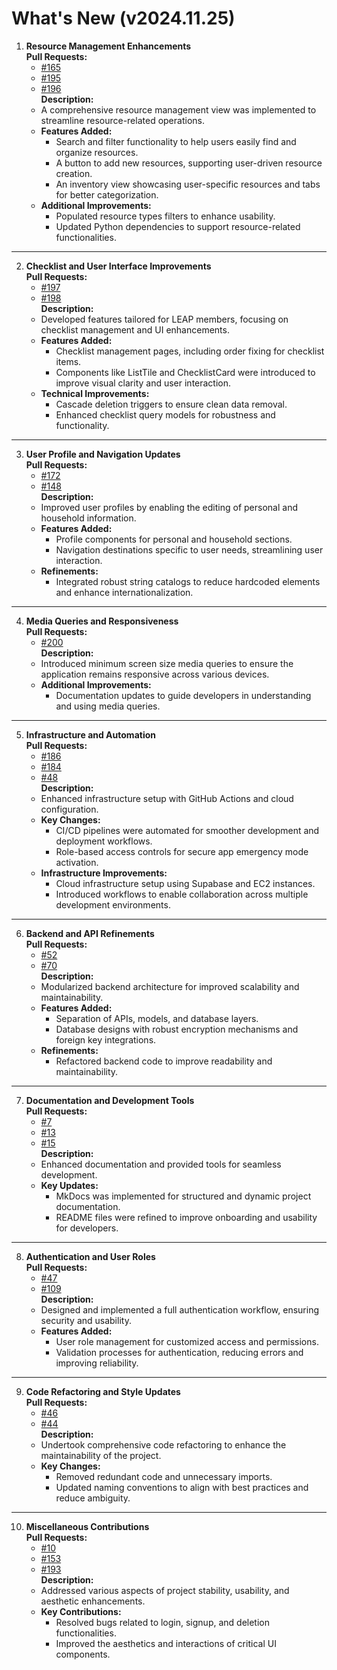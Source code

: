 # What's New (v2024.11.25)

1. **Resource Management Enhancements**  
   **Pull Requests:**  
   - [#165](https://github.com/uw-ssec/post-disaster-comms/pull/165)  
   - [#195](https://github.com/uw-ssec/post-disaster-comms/pull/195)  
   - [#196](https://github.com/uw-ssec/post-disaster-comms/pull/196)  
   **Description:**  
   - A comprehensive resource management view was implemented to streamline resource-related operations.  
   - **Features Added:**  
     - Search and filter functionality to help users easily find and organize resources.  
     - A button to add new resources, supporting user-driven resource creation.  
     - An inventory view showcasing user-specific resources and tabs for better categorization.  
   - **Additional Improvements:**  
     - Populated resource types filters to enhance usability.  
     - Updated Python dependencies to support resource-related functionalities.  

---

2. **Checklist and User Interface Improvements**  
   **Pull Requests:**  
   - [#197](https://github.com/uw-ssec/post-disaster-comms/pull/197)  
   - [#198](https://github.com/uw-ssec/post-disaster-comms/pull/198)  
   **Description:**  
   - Developed features tailored for LEAP members, focusing on checklist management and UI enhancements.  
   - **Features Added:**  
     - Checklist management pages, including order fixing for checklist items.  
     - Components like ListTile and ChecklistCard were introduced to improve visual clarity and user interaction.  
   - **Technical Improvements:**  
     - Cascade deletion triggers to ensure clean data removal.  
     - Enhanced checklist query models for robustness and functionality.  

---

3. **User Profile and Navigation Updates**  
   **Pull Requests:**  
   - [#172](https://github.com/uw-ssec/post-disaster-comms/pull/172)  
   - [#148](https://github.com/uw-ssec/post-disaster-comms/pull/148)  
   **Description:**  
   - Improved user profiles by enabling the editing of personal and household information.  
   - **Features Added:**  
     - Profile components for personal and household sections.  
     - Navigation destinations specific to user needs, streamlining user interaction.  
   - **Refinements:**  
     - Integrated robust string catalogs to reduce hardcoded elements and enhance internationalization.  

---

4. **Media Queries and Responsiveness**  
   **Pull Requests:**  
   - [#200](https://github.com/uw-ssec/post-disaster-comms/pull/200)  
   **Description:**  
   - Introduced minimum screen size media queries to ensure the application remains responsive across various devices.  
   - **Additional Improvements:**  
     - Documentation updates to guide developers in understanding and using media queries.  

---

5. **Infrastructure and Automation**  
   **Pull Requests:**  
   - [#186](https://github.com/uw-ssec/post-disaster-comms/pull/186)  
   - [#184](https://github.com/uw-ssec/post-disaster-comms/pull/184)  
   - [#48](https://github.com/uw-ssec/post-disaster-comms/pull/48)  
   **Description:**  
   - Enhanced infrastructure setup with GitHub Actions and cloud configuration.  
   - **Key Changes:**  
     - CI/CD pipelines were automated for smoother development and deployment workflows.  
     - Role-based access controls for secure app emergency mode activation.  
   - **Infrastructure Improvements:**  
     - Cloud infrastructure setup using Supabase and EC2 instances.  
     - Introduced workflows to enable collaboration across multiple development environments.  

---

6. **Backend and API Refinements**  
   **Pull Requests:**  
   - [#52](https://github.com/uw-ssec/post-disaster-comms/pull/52)  
   - [#70](https://github.com/uw-ssec/post-disaster-comms/pull/70)  
   **Description:**  
   - Modularized backend architecture for improved scalability and maintainability.  
   - **Features Added:**  
     - Separation of APIs, models, and database layers.  
     - Database designs with robust encryption mechanisms and foreign key integrations.  
   - **Refinements:**  
     - Refactored backend code to improve readability and maintainability.  

---

7. **Documentation and Development Tools**  
   **Pull Requests:**  
   - [#7](https://github.com/uw-ssec/post-disaster-comms/pull/7)  
   - [#13](https://github.com/uw-ssec/post-disaster-comms/pull/13)  
   - [#15](https://github.com/uw-ssec/post-disaster-comms/pull/15)  
   **Description:**  
   - Enhanced documentation and provided tools for seamless development.  
   - **Key Updates:**  
     - MkDocs was implemented for structured and dynamic project documentation.  
     - README files were refined to improve onboarding and usability for developers.  

---

8. **Authentication and User Roles**  
   **Pull Requests:**  
   - [#47](https://github.com/uw-ssec/post-disaster-comms/pull/47)  
   - [#109](https://github.com/uw-ssec/post-disaster-comms/pull/109)  
   **Description:**  
   - Designed and implemented a full authentication workflow, ensuring security and usability.  
   - **Features Added:**  
     - User role management for customized access and permissions.  
     - Validation processes for authentication, reducing errors and improving reliability.  

---

9. **Code Refactoring and Style Updates**  
   **Pull Requests:**  
   - [#46](https://github.com/uw-ssec/post-disaster-comms/pull/46)  
   - [#44](https://github.com/uw-ssec/post-disaster-comms/pull/44)  
   **Description:**  
   - Undertook comprehensive code refactoring to enhance the maintainability of the project.  
   - **Key Changes:**  
     - Removed redundant code and unnecessary imports.  
     - Updated naming conventions to align with best practices and reduce ambiguity.  

---

10. **Miscellaneous Contributions**  
    **Pull Requests:**  
    - [#10](https://github.com/uw-ssec/post-disaster-comms/pull/10)  
    - [#153](https://github.com/uw-ssec/post-disaster-comms/pull/153)  
    - [#193](https://github.com/uw-ssec/post-disaster-comms/pull/193)  
    **Description:**  
    - Addressed various aspects of project stability, usability, and aesthetic enhancements.  
    - **Key Contributions:**  
      - Resolved bugs related to login, signup, and deletion functionalities.  
      - Improved the aesthetics and interactions of critical UI components.
